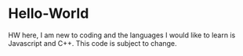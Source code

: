 # Hello-World

HW here, I am new to coding and the languages I would like to learn is Javascript and C++.
This code is subject to change.
